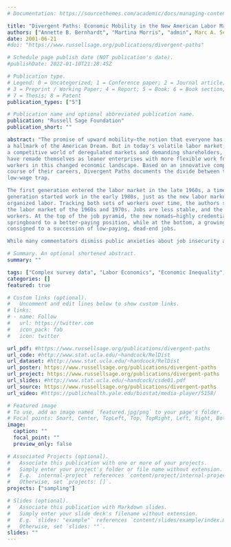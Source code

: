 ```yaml
---
# Documentation: https://sourcethemes.com/academic/docs/managing-content/

title: "Divergent Paths: Economic Mobility in the New American Labor Market"
authors: ["Annette B. Bernhardt", "Martina Morris", "admin", Marc A. Scott]
date: 2001-06-21
#doi: "https://www.russellsage.org/publications/divergent-paths"

# Schedule page publish date (NOT publication's date).
#publishDate: 2022-01-10T21:28:45Z

# Publication type.
# Legend: 0 = Uncategorized; 1 = Conference paper; 2 = Journal article;
# 3 = Preprint / Working Paper; 4 = Report; 5 = Book; 6 = Book section;
# 7 = Thesis; 8 = Patent
publication_types: ["5"]

# Publication name and optional abbreviated publication name.
publication: "Russell Sage Foundation"
publication_short: ""

abstract: "The promise of upward mobility—the notion that everyone has the chance to get ahead—is one of this country's most cherished ideals,
a hallmark of the American Dream. But in today's volatile labor market, the tradition of upward mobility for all may be a thing of the past. In
a competitive world of deregulated markets and demanding shareholders, many firms that once offered the opportunity for advancement to workers
have remade themselves as leaner enterprises with more flexible work forces. Divergent Paths examines the prospects for upward mobility of
workers in this changed economic landscape. Based on an innovative comparison of the fortunes of two generations of young, white men over the
course of their careers, Divergent Paths documents the divide between the upwardly mobile and the growing numbers of workers caught in the
low-wage trap.

The first generation entered the labor market in the late 1960s, a time of prosperity and stability in the U.S. labor market, while the second
generation started work in the early 1980s, just as the new labor market was being born amid recession, deregulation, and the weakening of
organized labor. Tracking both sets of workers over time, the authors show that the new labor market is more volatile and less forgiving than
the labor market of the 1960s and 1970s. Jobs are less stable, and the penalties for failing to find a steady employer are more severe for most
workers. At the top of the job pyramid, the new nomads—highly credentialed, well-connected workers—regard each short-term project as a
springboard to a better-paying position, while at the bottom, a growing number of retail workers, data entry clerks, and telemarketers, are
consigned to a succession of low-paying, dead-end jobs.

While many commentators dismiss public anxieties about job insecurity as overblown, Divergent Paths carefully documents hidden trends in today's job market which confirm many of the public's fears. Despite the celebrated job market of recent years, the authors show that the old labor market of the 1960s and 1970s propelled more workers up the earnings ladder than does today's labor market. Divergent Paths concludes with a discussion of policy strategies, such as regional partnerships linking corporate, union, government, and community resources, which may help repair the career paths that once made upward mobility a realistic ambition for all American workers."

# Summary. An optional shortened abstract.
summary: ""

tags: ["Complex survey data", "Labor Economics", "Economic Inequality", "data analysis", "demography"]
categories: []
featured: true

# Custom links (optional).
#   Uncomment and edit lines below to show custom links.
# links:
# - name: Follow
#   url: https://twitter.com
#   icon_pack: fab
#   icon: twitter

url_pdf: #https://www.russellsage.org/publications/divergent-paths
url_code: #http://www.stat.ucla.edu/~handcock/RelDist
url_dataset: #http://www.stat.ucla.edu/~handcock/RelDist
url_poster: https://www.russellsage.org/publications/divergent-paths
url_project: https://www.russellsage.org/publications/divergent-paths
url_slides: #http://www.stat.ucla.edu/~handcock/csde01.pdf
url_source: https://www.russellsage.org/publications/divergent-paths
url_video: #https://publichealth.yale.edu/biostat/media-player/5158/

# Featured image
# To use, add an image named `featured.jpg/png` to your page's folder.
# Focal points: Smart, Center, TopLeft, Top, TopRight, Left, Right, BottomLeft, Bottom, BottomRight.
image:
  caption: ""
  focal_point: ""
  preview_only: false

# Associated Projects (optional).
#   Associate this publication with one or more of your projects.
#   Simply enter your project's folder or file name without extension.
#   E.g. `internal-project` references `content/project/internal-project/index.md`.
#   Otherwise, set `projects: []`.
projects: ["sampling"]

# Slides (optional).
#   Associate this publication with Markdown slides.
#   Simply enter your slide deck's filename without extension.
#   E.g. `slides: "example"` references `content/slides/example/index.md`.
#   Otherwise, set `slides: ""`.
slides: ""
---
```

